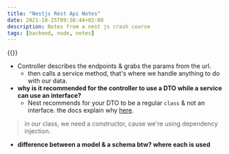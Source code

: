 ```yaml
---
title: "Nestjs Rest Api Notes"
date: 2021-10-25T09:38:44+02:00
description: Notes from a nest js crash course
tags: [backend, node, notes]
---
```


{{<youtube wqhNoDE6pb4>}}

- Controller describes the endpoints & grabs the params from the url.
  - then calls a service method, that's where we handle anything to do with our data.
- **why is it recommended for the controller to use a DTO while a service can use an interface?**
  - Nest recommends for your DTO to be a regular `class` & not an interface. the docs explain why [here](https://docs.nestjs.com/controllers#request-payloads).
> in our class, we need a constructor, cause  we're using dependency injection.

- **difference between a model & a schema btw? where each is used**